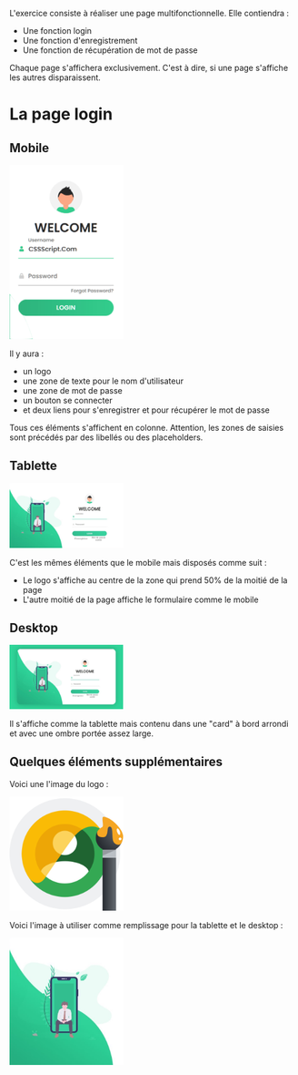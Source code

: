 L'exercice consiste à réaliser une page multifonctionnelle. Elle contiendra :

- Une fonction login
- Une fonction d'enregistrement
- Une fonction de récupération de mot de passe

Chaque page s'affichera exclusivement. C'est à dire, si une page s'affiche les
autres disparaissent.

# La page login

## Mobile

<img src="mobile.jpg" alt="Modèle mobile" style="width:200px;"/>

Il y aura :

- un logo
- une zone de texte pour le nom d'utilisateur
- une zone de mot de passe
- un bouton se connecter
- et deux liens pour s'enregistrer et pour récupérer le mot de passe

Tous ces éléments s'affichent en colonne.
Attention, les zones de saisies sont précédés par des libellés ou des placeholders.

## Tablette

<img src="tablette.png" alt="Modèle Tablette" style="width:200px;"/>

C'est les mêmes éléments que le mobile mais disposés comme suit :

- Le logo s'affiche au centre de la zone qui prend 50% de la moitié de la page
- L'autre moitié de la page affiche le formulaire comme le mobile

## Desktop

<img src="desktop.jpg" alt="Modèle Mobile" style="width:200px;"/>

Il s'affiche comme la tablette mais contenu dans une "card" à bord arrondi et
avec une ombre portée assez large.

## Quelques éléments supplémentaires

Voici une l'image du logo :

<img src="logo.png" alt="Modèle Mobile" style="width:200px;"/>

Voici l'image à utiliser comme remplissage pour la tablette et le desktop :

<img src="welcome.png" alt="Modèle Mobile" style="width:200px;"/>
